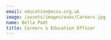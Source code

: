 ```yaml
---
email: education@ecsu.org.uk
image: /assets/images/exec/Careers.jpg
name: Bella Padt 
title: Careers & Education Officer
---
```


